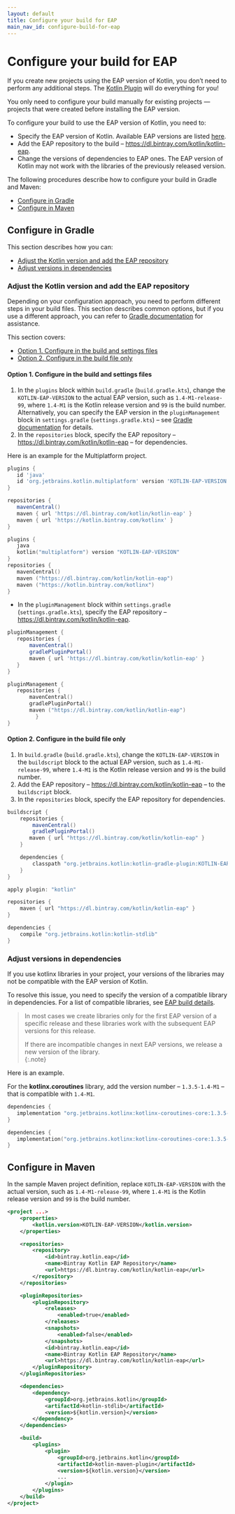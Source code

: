 ```yaml
---
layout: default
title: Configure your build for EAP
main_nav_id: configure-build-for-eap
---
```


# Configure your build for EAP

If you create new projects using the EAP version of Kotlin, you don’t need to perform any additional steps. The [Kotlin Plugin](install-eap-plugin.html) will do everything for you!

You only need to configure your build manually for existing projects — projects that were created before installing the EAP version.

To configure your build to use the EAP version of Kotlin, you need to: 

*   Specify the EAP version of Kotlin. Available EAP versions are listed [here](index.html). 
*   Add the EAP repository to the build – <https://dl.bintray.com/kotlin/kotlin-eap>.
*   Change the versions of dependencies to EAP ones.
The EAP version of Kotlin may not work with the libraries of the previously released version. 

The following procedures describe how to configure your build in Gradle and Maven:

*   [Configure in Gradle](#configure-in-gradle)
*   [Configure in Maven](#configure-in-maven)  

## Configure in Gradle 

This section describes how you can:

*   [Adjust the Kotlin version and add the EAP repository](#adjust-the-kotlin-version-and-add-the-eap-repository)
*   [Adjust versions in dependencies](#adjust-versions-in-dependencies)


### Adjust the Kotlin version and add the EAP repository 

Depending on your configuration approach, you need to perform different steps in your build files. 
This section describes common options, but if you use a different approach, you can refer to [Gradle documentation](https://docs.gradle.org/) for assistance.

This section covers:

*   [Option 1. Configure in the build and settings files](#option-1-configure-in-the-build-and-settings-files)
*   [Option 2. Configure in the build file only](#option-2-configure-in-the-build-file-only)

#### Option 1. Configure in the build and settings files 

1. In the `plugins` block within `build.gradle` (`build.gradle.kts`), change the `KOTLIN-EAP-VERSION` to the actual EAP version, such as `1.4-M1-release-99`, where `1.4-M1` is the Kotlin release version and `99` is the build number.<br>
Alternatively, you can specify the EAP version in the `pluginManagement` block in `settings.gradle` (`settings.gradle.kts`) – see [Gradle documentation](https://docs.gradle.org/current/userguide/plugins.html#sec:plugin_version_management) for details.
2. In the `repositories` block, specify the EAP repository – <https://dl.bintray.com/kotlin/kotlin-eap> – for dependencies.

Here is an example for the Multiplatform project.


<div class="multi-language-sample" data-lang="groovy">
<div class="sample" markdown="1" theme="idea" mode='groovy'>

```groovy
plugins {
   id 'java' 
   id 'org.jetbrains.kotlin.multiplatform' version 'KOTLIN-EAP-VERSION'
}

repositories {
   mavenCentral()
   maven { url 'https://dl.bintray.com/kotlin/kotlin-eap' }
   maven { url 'https://kotlin.bintray.com/kotlinx' }
}
```

</div>
</div>

<div class="multi-language-sample" data-lang="kotlin">
<div class="sample" markdown="1" theme="idea" mode='kotlin' data-highlight-only>

```kotlin
plugins {
   java
   kotlin("multiplatform") version "KOTLIN-EAP-VERSION"
}
repositories {
   mavenCentral()
   maven ("https://dl.bintray.com/kotlin/kotlin-eap")
   maven ("https://kotlin.bintray.com/kotlinx")
}
```

</div>
</div>

* In the `pluginManagement` block within `settings.gradle` (`settings.gradle.kts`), specify the EAP repository – <https://dl.bintray.com/kotlin/kotlin-eap>.

<div class="multi-language-sample" data-lang="groovy">
<div class="sample" markdown="1" theme="idea" mode='groovy'>

```groovy
pluginManagement {
   repositories {
       mavenCentral()
       gradlePluginPortal()
       maven { url 'https://dl.bintray.com/kotlin/kotlin-eap' }
   }
}
```

</div>
</div>

<div class="multi-language-sample" data-lang="kotlin">
<div class="sample" markdown="1" theme="idea" mode='kotlin' data-highlight-only>

```kotlin
pluginManagement { 
   repositories { 
       mavenCentral() 
       gradlePluginPortal() 
       maven ("https://dl.bintray.com/kotlin/kotlin-eap") 
         }
}
```

</div>
</div> 

#### Option 2. Configure in the build file only 

1. In `build.gradle` (`build.gradle.kts`), change the `KOTLIN-EAP-VERSION` in the `buildscript` block to the actual EAP version, such as `1.4-M1-release-99`, where `1.4-M1` is the Kotlin release version and `99` is the build number.
2. Add the EAP repository – <https://dl.bintray.com/kotlin/kotlin-eap> – to the `buildscript` block.
3. In the `repositories` block, specify the EAP repository for dependencies. 

<div class="sample" markdown="1" theme="idea" mode='groovy'>

```groovy
buildscript {
    repositories {
        mavenCentral()
        gradlePluginPortal()
       maven { url "https://dl.bintray.com/kotlin/kotlin-eap" }
    }

    dependencies {
        classpath "org.jetbrains.kotlin:kotlin-gradle-plugin:KOTLIN-EAP-VERSION"
    }
}

apply plugin: "kotlin"

repositories {
    maven { url "https://dl.bintray.com/kotlin/kotlin-eap" }
}

dependencies {
    compile "org.jetbrains.kotlin:kotlin-stdlib"
}
```

</div>

### Adjust versions in dependencies

If you use kotlinx libraries in your project, your versions of the libraries may not be compatible with the EAP version of Kotlin.

To resolve this issue, you need to specify the version of a compatible library in dependencies. For a list of compatible libraries, 
see [EAP build details](index.html#build-details). 

> In most cases we create libraries only for the first EAP version of a specific release and these libraries work with the subsequent EAP versions for this release.
> 
> If there are incompatible changes in next EAP versions, we release a new version of the library.  
{:.note}

Here is an example.

For the **kotlinx.coroutines** library, add the version number – `1.3.5-1.4-M1` – that is compatible with `1.4-M1`. 

<div class="multi-language-sample" data-lang="groovy">
<div class="sample" markdown="1" theme="idea" mode='groovy'>

```groovy
dependencies {
   implementation "org.jetbrains.kotlinx:kotlinx-coroutines-core:1.3.5-1.4-M1"
}
```

</div>
</div>

<div class="multi-language-sample" data-lang="kotlin">
<div class="sample" markdown="1" theme="idea" mode='kotlin' data-highlight-only>

```kotlin
dependencies {
   implementation("org.jetbrains.kotlinx:kotlinx-coroutines-core:1.3.5-1.4-M1")
}
```

</div>
</div>

## Configure in Maven

In the sample Maven project definition, replace `KOTLIN-EAP-VERSION` with the actual version, such as `1.4-M1-release-99`, where `1.4-M1` is the Kotlin release version and `99` is the build number.

<div class="sample" markdown="1" theme="idea" mode='xml'>

```xml
<project ...>
    <properties>
        <kotlin.version>KOTLIN-EAP-VERSION</kotlin.version>
    </properties>

    <repositories>
        <repository>
            <id>bintray.kotlin.eap</id>
            <name>Bintray Kotlin EAP Repository</name>
            <url>https://dl.bintray.com/kotlin/kotlin-eap</url>
        </repository>
    </repositories>

    <pluginRepositories>
        <pluginRepository>
            <releases>
                <enabled>true</enabled>
            </releases>
            <snapshots>
                <enabled>false</enabled>
            </snapshots>
            <id>bintray.kotlin.eap</id>
            <name>Bintray Kotlin EAP Repository</name>
            <url>https://dl.bintray.com/kotlin/kotlin-eap</url>
        </pluginRepository>
    </pluginRepositories>

    <dependencies>
        <dependency>
            <groupId>org.jetbrains.kotlin</groupId>
            <artifactId>kotlin-stdlib</artifactId>
            <version>${kotlin.version}</version>
        </dependency>
    </dependencies>

    <build>
        <plugins>
            <plugin>
                <groupId>org.jetbrains.kotlin</groupId>
                <artifactId>kotlin-maven-plugin</artifactId>
                <version>${kotlin.version}</version>
                ...
            </plugin>
        </plugins>
    </build>
</project>
```

</div>